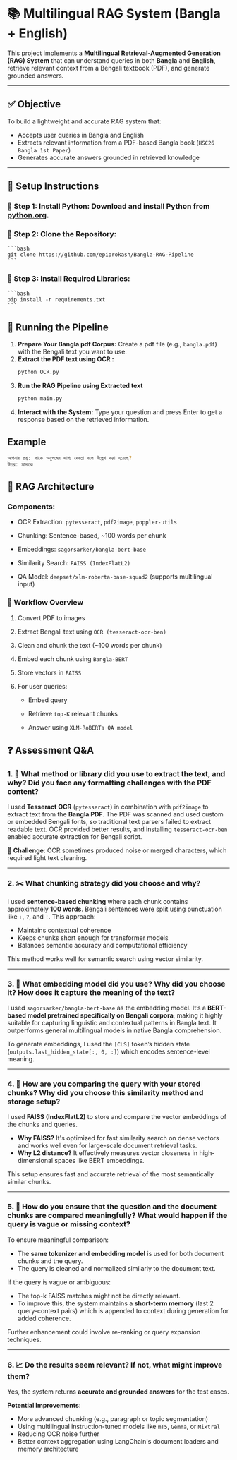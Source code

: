 # 📚 Multilingual RAG System (Bangla + English)

This project implements a **Multilingual Retrieval-Augmented Generation (RAG) System** that can understand queries in both **Bangla** and **English**, retrieve relevant context from a Bengali textbook (PDF), and generate grounded answers.

---

## ✅ Objective

To build a lightweight and accurate RAG system that:
- Accepts user queries in Bangla and English
- Extracts relevant information from a PDF-based Bangla book (`HSC26 Bangla 1st Paper`)
- Generates accurate answers grounded in retrieved knowledge

---

## 🚀 Setup Instructions

### 🔧 Step 1: **Install Python:** Download and install Python from [python.org](https://www.python.org/).

### 🔧 Step 2: **Clone the Repository:**

    ```bash
    git clone https://github.com/epiprokash/Bangla-RAG-Pipeline
    ```

### 🔧 Step 3: **Install Required Libraries:**

    ```bash
    pip install -r requirements.txt
    ```

## 🚀 Running the Pipeline

1. **Prepare Your Bangla pdf Corpus:** Create a pdf file (e.g., `bangla.pdf`) with the Bengali text you want to use.
2. **Extract the PDF text using OCR :**
    ```bash
    python OCR.py
    ```
3. **Run the RAG Pipeline using Extracted text**
     ```bash
    python main.py
    ```
4. **Interact with the System:** Type your question and press Enter to get a response based on the retrieved information.
## Example

```bash
আপনার প্রশ্ন: কাকে অনুপমের ভাগ্য দেবতা বলে উল্লেখ করা হয়েছে?
উত্তর: মামাকে
```
## 🧠 RAG Architecture
### Components:
 * OCR Extraction: ``pytesseract``, ``pdf2image``, ``poppler-utils``

* Chunking: Sentence-based, ~100 words per chunk

* Embeddings: ``sagorsarker/bangla-bert-base``

* Similarity Search: ``FAISS (IndexFlatL2)``

* QA Model: ``deepset/xlm-roberta-base-squad2`` (supports multilingual input)


### 📄 Workflow Overview
1. Convert PDF to images

2. Extract Bengali text using ``OCR (tesseract-ocr-ben)``

3. Clean and chunk the text (~100 words per chunk)

4. Embed each chunk using ``Bangla-BERT``

5. Store vectors in ``FAISS``

6. For user queries:

    * Embed query

    * Retrieve ``top-K`` relevant chunks

    * Answer using ``XLM-RoBERTa QA model``


## ❓ Assessment Q&A

### 1. 🧾 What method or library did you use to extract the text, and why? Did you face any formatting challenges with the PDF content?

I used **Tesseract OCR** (`pytesseract`) in combination with `pdf2image` to extract text from the **Bangla PDF**. The PDF was scanned and used custom or embedded Bengali fonts, so traditional text parsers failed to extract readable text. OCR provided better results, and installing `tesseract-ocr-ben` enabled accurate extraction for Bengali script.

📌 **Challenge**: OCR sometimes produced noise or merged characters, which required light text cleaning.

---

### 2. ✂️ What chunking strategy did you choose and why?

I used **sentence-based chunking** where each chunk contains approximately **100 words**. Bengali sentences were split using punctuation like `।`, `?`, and `!`. This approach:
- Maintains contextual coherence
- Keeps chunks short enough for transformer models
- Balances semantic accuracy and computational efficiency

This method works well for semantic search using vector similarity.

---

### 3. 🧠 What embedding model did you use? Why did you choose it? How does it capture the meaning of the text?

I used `sagorsarker/bangla-bert-base` as the embedding model. It’s a **BERT-based model pretrained specifically on Bengali corpora**, making it highly suitable for capturing linguistic and contextual patterns in Bangla text. It outperforms general multilingual models in native Bangla comprehension.

To generate embeddings, I used the `[CLS]` token’s hidden state (`outputs.last_hidden_state[:, 0, :]`) which encodes sentence-level meaning.

---

### 4. 📍 How are you comparing the query with your stored chunks? Why did you choose this similarity method and storage setup?

I used **FAISS (IndexFlatL2)** to store and compare the vector embeddings of the chunks and queries.

- **Why FAISS?** It's optimized for fast similarity search on dense vectors and works well even for large-scale document retrieval tasks.
- **Why L2 distance?** It effectively measures vector closeness in high-dimensional spaces like BERT embeddings.

This setup ensures fast and accurate retrieval of the most semantically similar chunks.

---

### 5. 🤝 How do you ensure that the question and the document chunks are compared meaningfully? What would happen if the query is vague or missing context?

To ensure meaningful comparison:
- The **same tokenizer and embedding model** is used for both document chunks and the query.
- The query is cleaned and normalized similarly to the document text.

If the query is vague or ambiguous:
- The top-k FAISS matches might not be directly relevant.
- To improve this, the system maintains a **short-term memory** (last 2 query-context pairs) which is appended to context during generation for added coherence.

Further enhancement could involve re-ranking or query expansion techniques.

---

### 6. 📈 Do the results seem relevant? If not, what might improve them?

Yes, the system returns **accurate and grounded answers** for the test cases.

**Potential Improvements**:
- More advanced chunking (e.g., paragraph or topic segmentation)
- Using multilingual instruction-tuned models like `mT5`, `Gemma`, or `Mixtral`
- Reducing OCR noise further
- Better context aggregation using LangChain's document loaders and memory architecture
